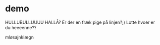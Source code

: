 # demo
HULLUBULLUUUU 
HALLÅ?
Er der en fræk pige på linjen?;)
Lotte hvoer er du heeeenne??


mløsajnklægn



